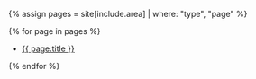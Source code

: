 {% assign pages = site[include.area] | where: "type", "page" %}

{% for page in pages %}

- <a href="{{ page.url }}"> {{ page.title }} </a>

{% endfor %}
